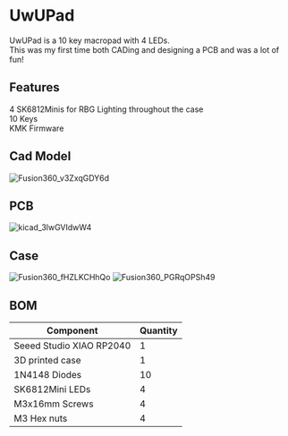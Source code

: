 # UwUPad
UwUPad is a 10 key macropad with 4 LEDs.  
This was my first time both CADing and designing a PCB and was a lot of fun!  

## Features 
4 SK6812Minis for RBG Lighting throughout the case  
10 Keys  
KMK Firmware  

## Cad Model  
![Fusion360_v3ZxqGDY6d](https://github.com/user-attachments/assets/28c1b03e-b56b-4c32-9e58-195c41722a28)

## PCB  
![kicad_3lwGVIdwW4](https://github.com/user-attachments/assets/c093b457-9fb4-42c3-80e1-bdf3e4050991)

## Case  
![Fusion360_fHZLKCHhQo](https://github.com/user-attachments/assets/8406ef57-7ebe-42e4-95f5-5e3b4f19c997)
![Fusion360_PGRqOPSh49](https://github.com/user-attachments/assets/b750c2d1-e228-4bf1-86d9-82884a4126f0)

## BOM  
| Component                | Quantity |
| ------------------------ | --       |
| Seeed Studio XIAO RP2040 | 1        |
| 3D printed case          | 1        |
| 1N4148 Diodes            | 10       |
| SK6812Mini LEDs          | 4        |
| M3x16mm Screws           | 4        |
| M3 Hex nuts              | 4        |
